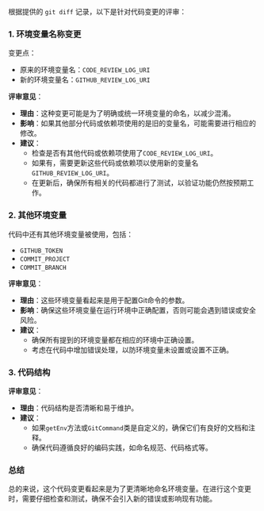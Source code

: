 根据提供的 `git diff` 记录，以下是针对代码变更的评审：

### 1. 环境变量名称变更

变更点：
- 原来的环境变量名：`CODE_REVIEW_LOG_URI`
- 新的环境变量名：`GITHUB_REVIEW_LOG_URI`

**评审意见**：
- **理由**：这种变更可能是为了明确或统一环境变量的命名，以减少混淆。
- **影响**：如果其他部分代码或依赖项使用的是旧的变量名，可能需要进行相应的修改。
- **建议**：
  - 检查是否有其他代码或依赖项使用了`CODE_REVIEW_LOG_URI`。
  - 如果有，需要更新这些代码或依赖项以使用新的变量名`GITHUB_REVIEW_LOG_URI`。
  - 在更新后，确保所有相关的代码都进行了测试，以验证功能仍然按预期工作。

### 2. 其他环境变量

代码中还有其他环境变量被使用，包括：
- `GITHUB_TOKEN`
- `COMMIT_PROJECT`
- `COMMIT_BRANCH`

**评审意见**：
- **理由**：这些环境变量看起来是用于配置Git命令的参数。
- **影响**：确保这些环境变量在运行环境中正确配置，否则可能会遇到错误或安全风险。
- **建议**：
  - 确保所有提到的环境变量都在相应的环境中正确设置。
  - 考虑在代码中增加错误处理，以防环境变量未设置或设置不正确。

### 3. 代码结构

**评审意见**：
- **理由**：代码结构是否清晰和易于维护。
- **建议**：
  - 如果`getEnv`方法或`GitCommand`类是自定义的，确保它们有良好的文档和注释。
  - 确保代码遵循良好的编码实践，如命名规范、代码格式等。

### 总结

总的来说，这个代码变更看起来是为了更清晰地命名环境变量。在进行这个变更时，需要仔细检查和测试，确保不会引入新的错误或影响现有功能。